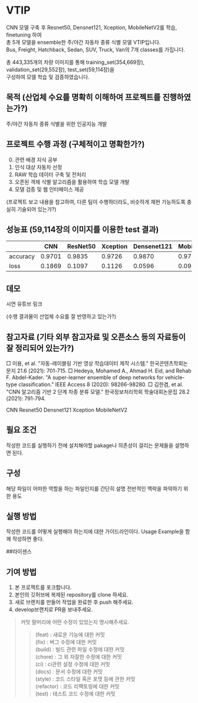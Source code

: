 # VTIP
CNN 모델 구축 후 Resnet50, Densnet121, Xception, MobileNetV2를 학습, finetuning 하여  
총 5개 모델을 ensemble한 주/야간 자동차 종류 식별 모델 VTIP입니다.  
Bus, Freight, Hatchback, Sedan, SUV, Truck, Van의 7개 classes를 가집니다.  
  
  
총 443,335개의 차량 이미지를 통해
training_set(354,669장), validation_set(29,552장), test_set(59,114장)을  
구성하여 모델 학습 및 검증하였습니다.    
  
## 목적 (산업체 수요를 명확히 이해하여 프로젝트를 진행하였는가?)
주/야간 자동차 종류 식별을 위한 인공지능 개발

## 프로젝트 수행 과정 (구체적이고 명확한가?) 
0. 관련 배경 지식 공부
1. 인식 대상 자동차 선정  
2. RAW 학습 데이터 구축 및 전처리
3. 오픈된 객체 식별 알고리즘을 활용하여 학습 모델 개발
4. 모델 검증 및 웹 인터페이스 제공                                     


(프로젝트 보고 내용을 참고하여, 다른 팀이 수행하더라도, 비슷하게 재현 가능하도록
충실히 기술되어 있는가?)

## 성능표 (59,114장의 이미지를 이용한 test 결과)

|        |CNN|ResNet50|Xception|Densenet121|MobileNetV2|VTIP|
|---|---|---|---|---|---|---|
|accuracy|0.9701|0.9835|0.9726|0.9870|0.9757| |
|loss    |0.1869|0.1097|0.1126|0.0596|0.0981| |

## 데모
시연 유튜브 링크

(수행 결과물이 산업체 수요를 잘 반영하고 있는가?)
## 참고자료 (기타 외부 참고자료 및 오픈소스 등의 자료등이 잘 정리되어 있는가?)

□ 이용, et al. "자동-레이블링 기반 영상 학습데이터 제작 시스템." 한국콘텐츠학회논문지 21.6
(2021): 701-715.
□ Hedeya, Mohamed A., Ahmad H. Eid, and Rehab F. Abdel-Kader. "A super-learner
ensemble of deep networks for vehicle-type classification." IEEE Access 8 (2020):
98266-98280.
□ 김한겸, et al. "CNN 알고리즘 기반 2 단계 차종 분류 모델." 한국정보처리학회 학술대회논문집 28.2 (2021): 791-794.

CNN
Resnet50
Densnet121
Xception
MobileNetV2


## 필요 조건
작성한 코드를 실행하기 전에 설치해야할 pakage나 의존성이 걸리는 문제들을 설명하면 된다.

## 구성
해당 파일이 어떠한 역할을 하는 파일인지를 간단히 설명 전반적인 맥락을 파악하기 위한 용도


## 실행 방법
작성한 코드를 어떻게 실행해야 하는지에 대한 가이드라인이다. Usage Example을 함께 작성하면 좋다.


##라이센스




## 기여 방법
1. 본 프로젝트를 포크합니다.
2. 본인의 깃허브에 복제된 repository를 clone 하세요.
3. 새로 브랜치를 만들어 작업을 완료한 후 push 해주세요.
4. develop브랜치로 PR을 보내주세요.
>커밋 말머리에 어떤 수정이 있었는지 명시해주세요.
>> (feat) : 새로운 기능에 대한 커밋  
>> (fix) : 버그 수정에 대한 커밋  
>> (build) : 빌드 관련 파일 수정에 대한 커밋  
>> (chore) : 그 외 자잘한 수정에 대한 커밋  
>> (ci) : ci관련 설정 수정에 대한 커밋  
>> (docs) : 문서 수정에 대한 커밋  
>> (style) : 코드 스타일 혹은 포맷 등에 관한 커밋  
>> (refactor) : 코드 리팩토링에 대한 커밋  
>> (test) : 테스트 코드 수정에 대한 커밋
